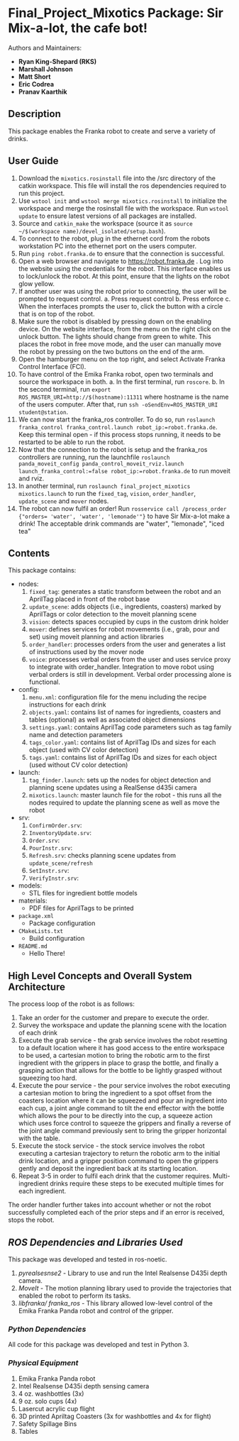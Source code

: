 # Final_Project_Mixotics Package: Sir Mix-a-lot, the cafe bot!

Authors and Maintainers: 
- **Ryan King-Shepard (RKS)**
- **Marshall Johnson**
- **Matt Short**
- **Eric Codrea**
- **Pranav Kaarthik**  

## **Description**
This package enables the Franka robot to create and serve a variety of drinks.

## **User Guide**

1. Download the `mixotics.rosinstall` file into the /src directory of the catkin workspace. This file will install the ros dependencies required to run this project.
2. Use `wstool init` and `wstool merge mixotics.rosinstall` to initialize the workspace and merge the rosinstall file with the workspace. Run `wstool update` to ensure latest versions of all packages are installed.
3. Source and `catkin_make` the workspace (source it as `source ~/$(workspace name)/devel_isolated/setup.bash`).
4. To connect to the robot, plug in the ethernet cord from the robots workstation PC into the ethernet port on the users computer.
5. Run `ping robot.franka.de` to ensure that the connection is successful.
6. Open a web browser and navigate to https://robot.franka.de . Log into the website using the credentials for the robot. This interface enables us to lock/unlock the robot. At this point, ensure that the lights on the robot glow yellow.
7. If another user was using the robot prior to connecting, the user will be prompted to request control.
    a. Press request control
    b. Press enforce
    c. When the interfaces prompts the user to, click the button with a circle that is on top of the robot.
8. Make sure the robot is disabled by pressing down on the enabling device. On the website interface, from the menu on the right click on the unlock button. The lights should change from green to white. This places the robot in free move mode, and the user can manually move the robot by pressing on the two buttons on the end of the arm.
9. Open the hamburger menu on the top right, and select Activate Franka Control Interface (FCI).
10. To have control of the Emika Franka robot, open two terminals and source the workspace in both.
    a. In the first terminal, run `roscore`.
    b. In the second terminal, run `export ROS_MASTER_URI=http://$(hostname):11311` where hostname is the name of the users computer. After that, run `ssh -oSendEnv=ROS_MASTER_URI student@station`.
11. We can now start the franka_ros controller. To do so, run `roslaunch franka_control franka_control.launch robot_ip:=robot.franka.de`. Keep this terminal open - if this process stops running, it needs to be restarted to be able to run the robot.
12. Now that the connection to the robot is setup and the franka_ros controllers are running, run the launchfile `roslaunch panda_moveit_config panda_control_moveit_rviz.launch launch_franka_control:=false robot_ip:=robot.franka.de` to run moveit and rviz.
13. In another terminal, run `roslaunch final_project_mixotics mixotics.launch` to run the `fixed_tag`, `vision`, `order_handler`, `update_scene` and `mover` nodes.
14. The robot can now fulfil an order! Run `rosservice call /process_order {"orders= 'water', 'water', 'lemonade'"}` to have Sir Mix-a-lot make a drink! The acceptable drink commands are "water", "lemonade", "iced tea"


## Contents

This package contains:

- nodes:
    1. `fixed_tag`: generates a static transform between the robot and an AprilTag placed in front of the robot base
    2. `update_scene`: adds objects (i.e., ingredients, coasters) marked by AprilTags or color detection to the moveit planning scene
    3. `vision`: detects spaces occupied by cups in the custom drink holder
    4. `mover`: defines services for robot movements (i.e., grab, pour and set) using moveit planning and action libraries
    5. `order_handler`: processes orders from the user and generates a list of instructions used by the mover node
    6. `voice`: processes verbal orders from the user and uses service proxy to integrate with order_handler. Integration to move robot using verbal orders is still in development. Verbal order processing alone is functional.
- config:
    1. `menu.xml`: configuration file for the menu including the recipe instructions for each drink
    2. `objects.yaml`: contains list of names for ingredients, coasters and tables (optional) as well as associated object dimensions
    3. `settings.yaml`: contains AprilTag code parameters such as tag family name and detection parameters
    4. `tags_color.yaml`: contains list of AprilTag IDs and sizes for each object (used with CV color detection)
    5. `tags.yaml`: contains list of AprilTag IDs and sizes for each object (used without CV color detection)
- launch: 
    1. `tag_finder.launch`: sets up the nodes for object detection and planning scene updates using a RealSense d435i camera
    2. `mixotics.launch`: master launch file for the robot - this runs all the nodes required to update the planning scene as well as move the robot 
- srv:
    1. `ConfirmOrder.srv`: 
    2. `InventoryUpdate.srv`: 
    3. `Order.srv`:
    4. `PourInstr.srv`:
    5. `Refresh.srv`: checks planning scene updates from `update_scene/refresh`
    6. `SetInstr.srv`:
    7. `VerifyInstr.srv`:
- models:
    * STL files for ingredient bottle models 
- materials:
    * PDF files for AprilTags to be printed
- `package.xml`
    * Package configuration
- `CMakeLists.txt`
    * Build configuration
- `README.md`
    * Hello There!


## High Level Concepts and Overall System Architecture

The process loop of the robot is as follows:
1. Take an order for the customer and prepare to execute the order.
2. Survey the workspace and update the planning scene with the location of each drink
3. Execute the grab service - the grab service involves the robot resetting to a default location where it has good access to the entire workspace to be used, a cartesian motion to bring the robotic arm to the first ingredient with the grippers in place to grasp the bottle, and finally a grasping action that allows for the bottle to be lightly grasped without squeezing too hard.
4. Execute the pour service - the pour service involves the robot executing a cartesian motion to bring the ingredient to a spot offset from the coasters location where it can be squeezed and pour an ingredient into each cup, a joint angle command to tilt the end effector with the bottle which allows the pour to be directly into the cup, a squeeze action which uses force control to squeeze the grippers and finally a reverse of the joint angle command previously sent to bring the gripper horizontal with the table.
5. Execute the stock service - the stock service involves the robot executing a cartesian trajectory to return the robotic arm to the initial drink location, and a gripper position command to open the grippers gently and deposit the ingredient back at its starting location.
6. Repeat 3-5 in order to fulfil each drink that the customer requires. Multi-ingredient drinks require these steps to be executed multiple times for each ingredient.

The order handler further takes into account whether or not the robot successfully completed each of the prior steps and if an error is received, stops the robot.



## *ROS Dependencies and Libraries Used*
This package was developed and tested in ros-noetic. 

1. *pyrealsesnse2* - Library to use and run the Intel Realsense D435i depth camera.
2. *MoveIt* - The motion planning library used to provide the trajectories that enabled the robot to perform its tasks.
3. *libfranka/ franka_ros* - This library allowed  low-level control of the Emika Franka Panda robot and control of the gripper. 



### *Python Dependencies*
All code for this package was developed and test in Python 3.


### *Physical Equipment*
1. Emika Franka Panda robot
2. Intel Realsense D435i depth sensing camera
3. 4 oz. washbottles (3x)
4. 9 oz. solo cups (4x)
5. Lasercut acrylic cup flight
6. 3D printed Apriltag Coasters (3x for washbottles and 4x for flight)
7. Safety Spillage Bins
8. Tables

